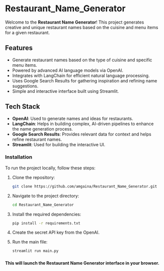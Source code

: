# Restaurant_Name_Generator

Welcome to the **Restaurant Name Generator**! This project generates creative and unique restaurant names based on the cuisine and menu items for a given restaurant.

## Features

- Generate restaurant names based on the type of cuisine and specific menu items.
- Powered by advanced AI language models via OpenAI.
- Integrates with LangChain for efficient natural language processing.
- Uses Google Search Results for gathering inspiration and refining name suggestions.
- Simple and interactive interface built using Streamlit.

## Tech Stack

- **OpenAI**: Used to generate names and ideas for restaurants.
- **LangChain**: Helps in building complex, AI-driven pipelines to enhance the name generation process.
- **Google Search Results**: Provides relevant data for context and helps refine restaurant names.
- **Streamlit**: Used for building the interactive UI.


### Installation

To run the project locally, follow these steps:

1. Clone the repository:

    ```bash
    git clone https://github.com/amgaina/Restaurant_Name_Generator.git
    ```

2. Navigate to the project directory:

    ```bash
    cd Restaurant_Name_Generator
    ```

4. Install the required dependencies:

    ```bash
    pip install -r requirements.txt
    ```
5. Create the secret API key from the OpenAI.
6. Run the main file:

    ```bash
    streamlit run main.py
    ```
###

 **This will launch the Restaurant Name Generator interface in your browser.**
